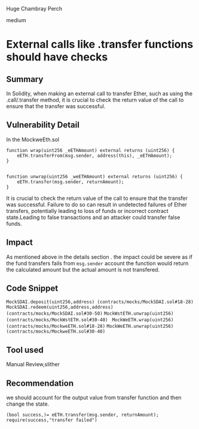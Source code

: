 Huge Chambray Perch

medium

# External calls like .transfer functions should have checks

## Summary
In Solidity, when making an external call to transfer Ether, such as using the .call/.transfer method, it is crucial to check the return value of the call to ensure that the transfer was successful. 

## Vulnerability Detail
In the MockweEth.sol 

     
    function wrap(uint256 _eETHAmount) external returns (uint256) {
        eETH.transferFrom(msg.sender, address(this), _eETHAmount);
    }


    function unwrap(uint256 _weETHAmount) external returns (uint256) {
        eETH.transfer(msg.sender, returnAmount);   
    }

It is crucial to check the return value of the call to ensure that the transfer was successful. Failure to do so can result in undetected failures of Ether transfers, potentially leading to loss of funds or incorrect contract state.Leading to false transactions and an attacker could transfer false funds.
## Impact
As mentioned above in the details section . the impact could be severe as if the fund transfers fails from `msg.sender` account the function would return the calculated amount but the actual amount is not transfered.  
## Code Snippet
`MockSDAI.deposit(uint256,address) (contracts/mocks/MockSDAI.sol#18-28)`
`MockSDAI.redeem(uint256,address,address) (contracts/mocks/MockSDAI.sol#30-50)` 
`MockWstETH.unwrap(uint256) (contracts/mocks/MockWstETH.sol#30-40) `
`MockWeETH.wrap(uint256) (contracts/mocks/MockweETH.sol#18-28)` 
`MockWeETH.unwrap(uint256) (contracts/mocks/MockweETH.sol#30-40)` 
## Tool used

Manual Review,slither

## Recommendation
we should account for the output value from transfer function and then change the state.

    (bool success,)= eETH.transfer(msg.sender, returnAmount);
    require(success,"transfer failed")